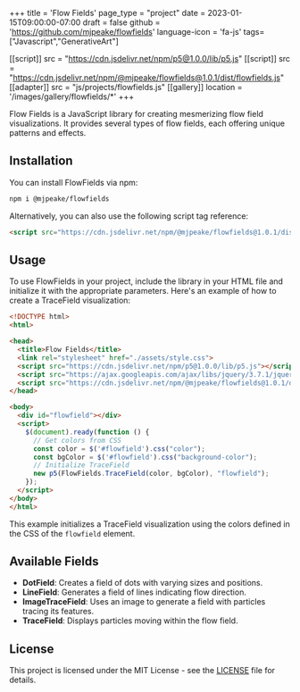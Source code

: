 +++
title = 'Flow Fields'
page_type = "project"
date = 2023-01-15T09:00:00-07:00
draft = false
github = 'https://github.com/mjpeake/flowfields'
language-icon = 'fa-js'
tags=["Javascript","GenerativeArt"]

[[script]]
  src = "https://cdn.jsdelivr.net/npm/p5@1.0.0/lib/p5.js"
[[script]]
  src = "https://cdn.jsdelivr.net/npm/@mjpeake/flowfields@1.0.1/dist/flowfields.js"
[[adapter]]
  src = "js/projects/flowfields.js"
[[gallery]]
  location = '/images/gallery/flowfields/*'
+++

Flow Fields is a JavaScript library for creating mesmerizing flow field visualizations. It provides several types of flow fields, each offering unique patterns and effects.

## Installation

You can install FlowFields via npm:
```bash
npm i @mjpeake/flowfields
```

Alternatively, you can also use the following script tag reference:
```html
<script src="https://cdn.jsdelivr.net/npm/@mjpeake/flowfields@1.0.1/dist/flowfields.js"></script>
```

## Usage

To use FlowFields in your project, include the library in your HTML file and initialize it with the appropriate parameters. Here's an example of how to create a TraceField visualization:

```html {linenos=inline}
<!DOCTYPE html>
<html>

<head>
  <title>Flow Fields</title>
  <link rel="stylesheet" href="./assets/style.css">
  <script src="https://cdn.jsdelivr.net/npm/p5@1.0.0/lib/p5.js"></script>
  <script src="https://ajax.googleapis.com/ajax/libs/jquery/3.7.1/jquery.min.js"></script>
  <script src="https://cdn.jsdelivr.net/npm/@mjpeake/flowfields@1.0.1/dist/flowfields.js"></script>
</head>

<body>
  <div id="flowfield"></div>
  <script>
    $(document).ready(function () {
      // Get colors from CSS
      const color = $('#flowfield').css("color");
      const bgColor = $('#flowfield').css("background-color");
      // Initialize TraceField
      new p5(FlowFields.TraceField(color, bgColor), "flowfield");
    });
  </script>
</body>
</html>
```

This example initializes a TraceField visualization using the colors defined in the CSS of the `flowfield` element.

## Available Fields

- **DotField**: Creates a field of dots with varying sizes and positions.
- **LineField**: Generates a field of lines indicating flow direction.
- **ImageTraceField**: Uses an image to generate a field with particles tracing its features.
- **TraceField**: Displays particles moving within the flow field.

## License

This project is licensed under the MIT License - see the [LICENSE](https://github.com/mjpeake/flowfields/blob/main/LICENSE) file for details.